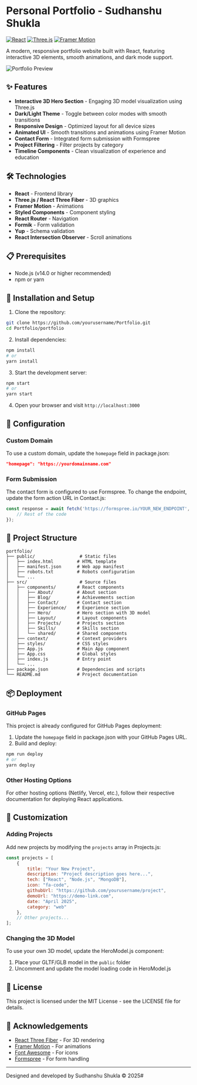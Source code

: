 # Personal Portfolio - Sudhanshu Shukla

[![React](https://img.shields.io/badge/React-v18.2.0-blue.svg)](https://reactjs.org/)
[![Three.js](https://img.shields.io/badge/Three.js-v0.176.0-green.svg)](https://threejs.org/)
[![Framer Motion](https://img.shields.io/badge/Framer_Motion-v10.18.0-purple.svg)](https://www.framer.com/motion/)

A modern, responsive portfolio website built with React, featuring interactive 3D elements, smooth animations, and dark mode support.

![Portfolio Preview](screenshot.png)

## ✨ Features

- **Interactive 3D Hero Section** - Engaging 3D model visualization using Three.js
- **Dark/Light Theme** - Toggle between color modes with smooth transitions
- **Responsive Design** - Optimized layout for all device sizes
- **Animated UI** - Smooth transitions and animations using Framer Motion
- **Contact Form** - Integrated form submission with Formspree
- **Project Filtering** - Filter projects by category
- **Timeline Components** - Clean visualization of experience and education

## 🛠️ Technologies

- **React** - Frontend library
- **Three.js / React Three Fiber** - 3D graphics
- **Framer Motion** - Animations
- **Styled Components** - Component styling
- **React Router** - Navigation
- **Formik** - Form validation
- **Yup** - Schema validation
- **React Intersection Observer** - Scroll animations

## 📋 Prerequisites

- Node.js (v14.0 or higher recommended)
- npm or yarn

## 🚀 Installation and Setup

1. Clone the repository:

```bash
git clone https://github.com/yourusername/Portfolio.git
cd Portfolio/portfolio
```

2. Install dependencies:

```bash
npm install
# or
yarn install
```

3. Start the development server:

```bash
npm start
# or
yarn start
```

4. Open your browser and visit `http://localhost:3000`

## 🔧 Configuration

### Custom Domain

To use a custom domain, update the `homepage` field in package.json:

```json
"homepage": "https://yourdomainname.com"
```

### Form Submission

The contact form is configured to use Formspree. To change the endpoint, update the form action URL in Contact.js:

```js
const response = await fetch('https://formspree.io/YOUR_NEW_ENDPOINT', {
    // Rest of the code
});
```

## 📂 Project Structure

```
portfolio/
├── public/                 # Static files
│   ├── index.html         # HTML template
│   ├── manifest.json      # Web app manifest
│   ├── robots.txt         # Robots configuration
│   └── ...
├── src/                    # Source files
│   ├── components/        # React components
│   │   ├── About/         # About section
│   │   ├── Blog/          # Achievements section
│   │   ├── Contact/       # Contact section
│   │   ├── Experience/    # Experience section
│   │   ├── Hero/          # Hero section with 3D model
│   │   ├── Layout/        # Layout components
│   │   ├── Projects/      # Projects section
│   │   ├── Skills/        # Skills section
│   │   └── shared/        # Shared components
│   ├── context/           # Context providers
│   ├── styles/            # CSS styles
│   ├── App.js             # Main App component
│   ├── App.css            # Global styles
│   ├── index.js           # Entry point
│   └── ...
├── package.json           # Dependencies and scripts
└── README.md              # Project documentation
```

## 📦 Deployment

### GitHub Pages

This project is already configured for GitHub Pages deployment:

1. Update the `homepage` field in package.json with your GitHub Pages URL.
2. Build and deploy:

```bash
npm run deploy
# or
yarn deploy
```

### Other Hosting Options

For other hosting options (Netlify, Vercel, etc.), follow their respective documentation for deploying React applications.

## 🎨 Customization

### Adding Projects

Add new projects by modifying the `projects` array in Projects.js:

```js
const projects = [
    {
        title: "Your New Project",
        description: "Project description goes here...",
        tech: ["React", "Node.js", "MongoDB"],
        icon: "fa-code",
        githubUrl: "https://github.com/yourusername/project",
        demoUrl: "https://demo-link.com",
        date: "April 2025",
        category: "web"
    },
    // Other projects...
];
```

### Changing the 3D Model

To use your own 3D model, update the HeroModel.js component:

1. Place your GLTF/GLB model in the `public` folder
2. Uncomment and update the model loading code in HeroModel.js

## 📄 License

This project is licensed under the MIT License - see the LICENSE file for details.

## 👏 Acknowledgements

- [React Three Fiber](https://docs.pmnd.rs/react-three-fiber/) - For 3D rendering
- [Framer Motion](https://www.framer.com/motion/) - For animations
- [Font Awesome](https://fontawesome.com/) - For icons
- [Formspree](https://formspree.io/) - For form handling

---

Designed and developed by Sudhanshu Shukla © 2025#
 
